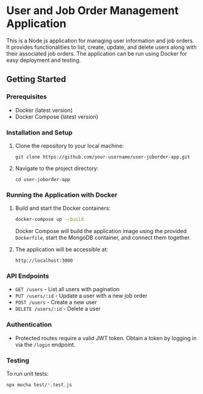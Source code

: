 # User and Job Order Management Application

This is a Node.js application for managing user information and job orders. It provides functionalities to list, create, update, and delete users along with their associated job orders. The application can be run using Docker for easy deployment and testing.

## Getting Started

### Prerequisites

- Docker (latest version)
- Docker Compose (latest version)

### Installation and Setup

1. Clone the repository to your local machine:

   ```
   git clone https://github.com/your-username/user-joborder-app.git
   ```

2. Navigate to the project directory:

   ```
   cd user-joborder-app
   ```

### Running the Application with Docker

1. Build and start the Docker containers:

   ```bash
   docker-compose up --build
   ```

   Docker Compose will build the application image using the provided `Dockerfile`, start the MongoDB container, and connect them together.

2. The application will be accessible at:

   ```
   http://localhost:3000
   ```

### API Endpoints

- `GET /users` - List all users with pagination
- `PUT /users/:id` - Update a user with a new job order
- `POST /users` - Create a new user
- `DELETE /users/:id` - Delete a user

### Authentication

- Protected routes require a valid JWT token. Obtain a token by logging in via the `/login` endpoint.

### Testing

To run unit tests:

```bash
npx mocha test/*.test.js
```
